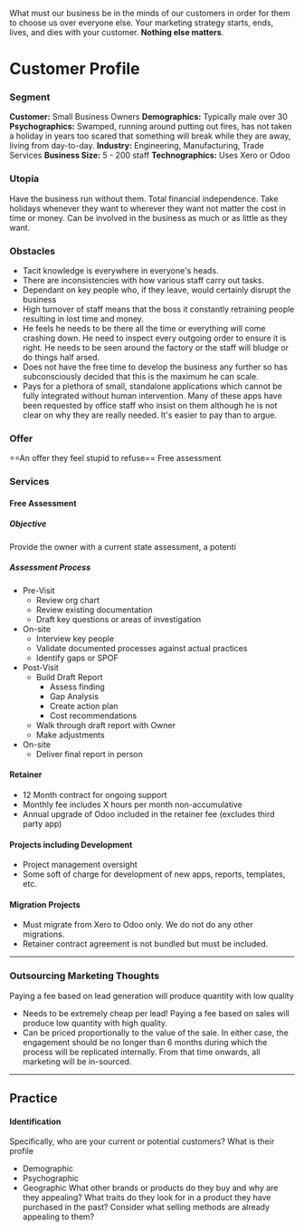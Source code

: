 What must our business be in the minds of our customers in order for them to choose us over everyone else. Your marketing strategy starts, ends, lives, and dies with your customer. **Nothing else matters**.
# Customer Profile
### Segment
**Customer:** Small Business Owners
**Demographics:** Typically male over 30
**Psychographics:** Swamped, running around putting out fires, has not taken a holiday in years too scared that something will break while they are away, living from day-to-day.
**Industry:** Engineering, Manufacturing, Trade Services
**Business Size:** 5 - 200 staff
**Technographics:** Uses Xero or Odoo
### Utopia
Have the business run without them. Total financial independence. Take holidays whenever they want to wherever they want not matter the cost in time or money.
Can be involved in the business as much or as little as they want. 
### Obstacles
- Tacit knowledge is everywhere in everyone's heads.
- There are inconsistencies with how various staff carry out tasks.
- Dependant on key people who, if they leave, would certainly disrupt the business
- High turnover of staff means that the boss it constantly retraining people resulting in lost time and money.
- He feels he needs to be there all the time or everything will come crashing down. He need to inspect every outgoing order to ensure it is right. He needs to be seen around the factory or the staff will bludge or do things half arsed.
- Does not have the free time to develop the business any further so has subconsciously decided that this is the maximum he can scale.
- Pays for a plethora of small, standalone applications which cannot be fully integrated without human intervention. Many of these apps have been requested by office staff who insist on them although he is not clear on why they are really needed. It's easier to pay than to argue.
### Offer
==An offer they feel stupid to refuse==
Free assessment
### Services
#### Free Assessment
##### Objective
Provide the owner with a current state assessment, a potenti
##### Assessment Process
- Pre-Visit
	- Review org chart
	- Review existing documentation
	- Draft key questions or areas of investigation
- On-site
	- Interview key people
	- Validate documented processes against actual practices
	- Identify gaps or SPOF
- Post-Visit
	- Build Draft Report
		- Assess finding
		- Gap Analysis
		- Create action plan
		- Cost recommendations
	- Walk through draft report with Owner
	- Make adjustments
- On-site
	- Deliver final report in person
#### Retainer
- 12 Month contract for ongoing support
- Monthly fee includes X hours per month non-accumulative
- Annual upgrade of Odoo included in the retainer fee (excludes third party app)
#### Projects including Development
- Project management oversight
- Some soft of charge for development of new apps, reports, templates, etc.
#### Migration Projects
- Must migrate from Xero to Odoo only. We do not do any other migrations.
- Retainer contract agreement is not bundled but must be included.

---
### Outsourcing Marketing Thoughts
Paying a fee based on lead generation will produce quantity with low quality
- Needs to be extremely cheap per lead!
Paying a fee based on sales will produce low quantity with high quality. 
- Can be priced proportionally to the value of the sale.
In either case, the engagement should be no longer than 6 months during which the process will be replicated internally. From that time onwards, all marketing will be in-sourced.


---
## Practice
#### Identification
Specifically, who are your current or potential customers?
What is their profile
- Demographic 
- Psychographic
- Geographic
What other brands or products do they buy and why are they appealing? What traits do they look for in a product they have purchased in the past? Consider what selling methods are already appealing to them?